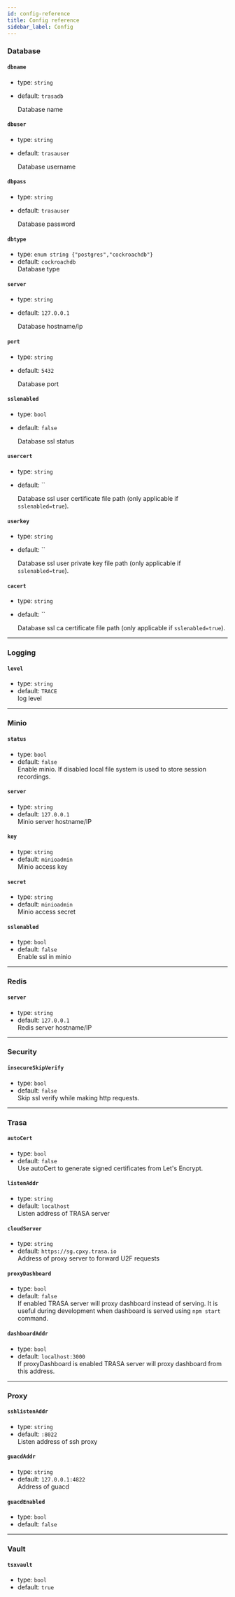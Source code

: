 ```yaml
---
id: config-reference
title: Config reference
sidebar_label: Config
---
```


### Database 

#### `dbname`
* type: `string`  
* default: `trasadb`

    Database name


#### `dbuser`
* type: `string`  
* default: `trasauser`

    Database username

#### `dbpass`
* type: `string`  
* default: `trasauser`

    Database password


#### `dbtype`
* type: `enum string {"postgres","cockroachdb"}`  
* default: `cockroachdb`  
    Database type


#### `server`
* type: `string`  
* default: `127.0.0.1`

    Database hostname/ip


#### `port`
* type: `string`  
* default: `5432`

    Database port


#### `sslenabled`
* type: `bool`  
* default: `false`

    Database ssl status


#### `usercert`
* type: `string`  
* default: ``

    Database ssl user certificate file path (only applicable if `sslenabled=true`). 


#### `userkey`
* type: `string`  
* default: ``

    Database ssl user private key file path (only applicable if `sslenabled=true`). 


#### `cacert`
* type: `string`  
* default: ``

    Database ssl ca certificate file path (only applicable if `sslenabled=true`). 



---
### Logging

#### `level`
* type: `string`  
* default: `TRACE`  
    log level
    
 ---
### Minio

#### `status`
* type: `bool`  
* default: `false`  
    Enable minio. If disabled local file system is used to store session recordings.

#### `server`
* type: `string`  
* default: `127.0.0.1`  
    Minio server hostname/IP    
 
#### `key`
* type: `string`  
* default: `minioadmin`  
    Minio access key
    
 
#### `secret`
* type: `string`  
* default: `minioadmin`  
    Minio access secret
    
 
#### `sslenabled`
* type: `bool`  
* default: `false`  
    Enable ssl in minio 
    
 
---
### Redis

#### `server`
* type: `string`  
* default: `127.0.0.1`  
    Redis server hostname/IP
 



---
### Security

#### `insecureSkipVerify`
* type: `bool`  
* default: `false`  
    Skip ssl verify while making http requests.
---     
### Trasa

#### `autoCert`
* type: `bool`  
* default: `false`  
    Use autoCert to generate signed certificates from Let's Encrypt.


 
#### `listenAddr`
* type: `string`  
* default: `localhost`  
    Listen address of TRASA server
 
#### `cloudServer`
* type: `string`  
* default: `https://sg.cpxy.trasa.io`  
    Address of proxy server to forward U2F requests


#### `proxyDashboard`
* type: `bool`  
* default: `false`  
    If enabled TRASA server will proxy dashboard instead of serving. It is useful during development when dashboard is served using `npm start` command.
    
#### `dashboardAddr`
* type: `bool`  
* default: `localhost:3000`  
    If proxyDashboard is enabled TRASA server will proxy dashboard from this address.
    



---

### Proxy

#### `sshlistenAddr`
* type: `string`  
* default: `:8022`  
     Listen address of ssh proxy


#### `guacdAddr`
* type: `string`  
* default: `127.0.0.1:4822`  
     Address of guacd


#### `guacdEnabled`
* type: `bool`  
* default: `false`  
     
     
---

### Vault

#### `tsxvault`
* type: `bool`  
* default: `true`  
